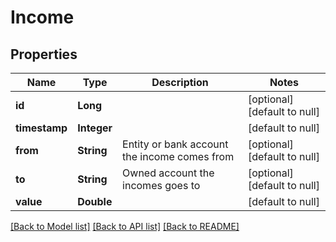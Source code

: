 # Income
## Properties

| Name | Type | Description | Notes |
|------------ | ------------- | ------------- | -------------|
| **id** | **Long** |  | [optional] [default to null] |
| **timestamp** | **Integer** |  | [default to null] |
| **from** | **String** | Entity or bank account the income comes from | [optional] [default to null] |
| **to** | **String** | Owned account the incomes goes to | [optional] [default to null] |
| **value** | **Double** |  | [default to null] |

[[Back to Model list]](../README.md#documentation-for-models) [[Back to API list]](../README.md#documentation-for-api-endpoints) [[Back to README]](../README.md)

